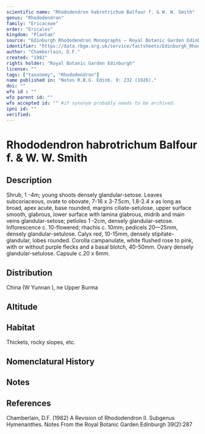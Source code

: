 ```yaml
---
scientific name: "Rhododendron habrotrichum Balfour f. & W. W. Smith"
genus: "Rhododendron"
family: "Ericaceae"
order: "Ericales"
kingdom: "Plantae"
source: "Edinburgh Rhododendron Monographs – Royal Botanic Garden Edinburgh"
identifier: "https://data.rbge.org.uk/service/factsheets/Edinburgh_Rhododendron_Monographs.xhtml"
author: "Chamberlain, D.F."
created: "1982"
rights holder: "Royal Botanic Garden Edinburgh"
license: ""
tags: ["taxonomy", "Rhododendron"]
name published in: "Notes R.B.G. Edinb. 9: 232 (1926)."
doi: ""
wfo id : ""
wfo parent id: ""
wfo accepted id: "" #if synonym probably needs to be archived.                      
ipni id: ""
verified:
---
```


                       

# Rhododendron habrotrichum Balfour f. & W. W. Smith

## Description
Shrub, 1 -4m; young shoots densely glandular-setose. Leaves subcoriaceous, ovate to obovate, 7-16 x 3-7.5cm, 1.8-2.4 x as long as broad, apex acute, base rounded, margins ciliate-setulose, upper surface smooth, glabrous, lower surface with lamina glabrous, midrib and main veins glandular-setose; petioles 1 -2cm, densely glandular-setose. Inflorescence c. 10-flowered; rhachis c. 10mm; pedicels 20—25mm, densely glandular-setulose. Calyx red, 10-15mm, densely stipitate-glandular, lobes rounded. Corolla campanulate, white flushed rose to pink, with or without purple flecks and a basal blotch, 40-50mm. Ovary densely glandular-setulose. Capsule c.20 x 6mm.

## Distribution
China (W Yunnan ), ne Upper Burma

## Altitude


## Habitat
Thickets, rocky slopes, etc.

## Nomenclatural History

                       
## Notes


## References

Chamberlain, D.F. (1982) A Revision of Rhododendron II. Subgenus Hymenanthes. Notes From the Royal Botanic Garden Edinburgh 39(2):287
